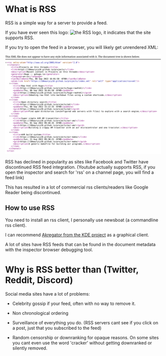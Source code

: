 # What is RSS

RSS is a simple way for a server to provide a feed.

If you have ever seen this logo: ![the RSS logo](/img/rss-icon.png), it indicates that the site supports RSS.

If you try to open the feed in a browser, you will likely get unrendered XML:

![Result of opening RSS feed in chromium](rssbrowser.png)

RSS has declined in popularity as sites like Facebook and Twitter have discontinued RSS feed integration. 
(Youtube actually supports RSS, if you open the inspector and search for 'rss' on a channel page, you will find a feed link)

This has resulted in a lot of commercial rss clients/readers like Google Reader being discontinued.

## How to use RSS

You need to install an rss client, I personally use newsboat (a commandline rss client).

I can recommend [Akregator from the KDE project](https://apps.kde.org/akregator/) as a graphical client.

A lot of sites have RSS feeds that can be found in the document metadata with the inspector browser debugging tool.

# Why is RSS better than (Twitter, Reddit, Discord)

Social media sites have a lot of problems:

- Celebrity gossip if your feed, often with no way to remove it.

- Non chronological ordering

- Surveillance of everything you do. (RSS servers cant see if you click on a post, just that you subscribed to the feed)

- Random censorship or downranking for opaque reasons. On some sites you cant even use the word 'cracker' without getting downranked or silently removed.


